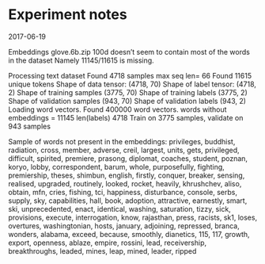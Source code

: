 Experiment notes 
================

2017-06-19

Embeddings glove.6b.zip 100d doesn’t seem to contain most of the words in the dataset
Namely 11145/11615 is missing. 

Processing text dataset
Found 4718 samples
max seq len= 66
Found 11615 unique tokens
Shape of data tensor: (4718, 70)
Shape of label tensor: (4718, 2)
Shape of training samples (3775, 70)
Shape of training labels (3775, 2)
Shape of validation samples (943, 70)
Shape of validation labels (943, 2)
Loading word vectors.
Found 400000 word vectors.
words without embeddings = 11145
len(labels) 4718
Train on 3775 samples, validate on 943 samples

Sample of words not present in the embeddings:
privileges, buddhist, radiation, cross, member, adverse, creil, largest, units, gets, privileged, difficult, spirited, premiere, prasong, diplomat, coaches, student, poznan, koryo, lobby, correspondent, barum, whole, purposefully, fighting, premiership, theses, shimbun, english, firstly, conquer, breaker, sensing, realised, upgraded, routinely, looked, rocket, heavily, khrushchev, aliso, obtain, mfn, cries, fishing, tci, happiness, disturbance, console, serbs, supply, sky, capabilities, hall, book, adoption, attractive, earnestly, smart, ski, unprecedented, enact, identical, washing, saturation, tizzy, sick, provisions, execute, interrogation, know, rajasthan, press, racists, sk1, loses, overtures, washingtonian, hosts, january, adjoining, repressed, branca, wonders, alabama, exceed, because, smoothly, dianetics, 115, 117, growth, export, openness, ablaze, empire, rossini, lead, receivership, breakthroughs, leaded, mines, leap, mined, leader, ripped
